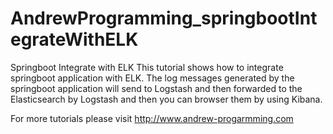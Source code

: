 # AndrewProgramming_springbootIntegrateWithELK
Springboot Integrate with ELK
This tutorial shows how to integrate springboot application with ELK.
The log messages generated by the springboot application will send to Logstash and then forwarded to the Elasticsearch 
by Logstash and then you can browser them by using Kibana.

For more tutorials please visit 
http://www.andrew-progarmming.com
